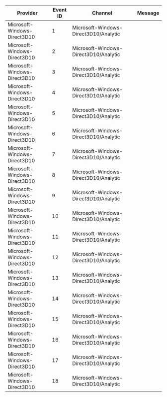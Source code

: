 Provider                      |  Event ID  |  Channel                                |  Message
------------------------------|------------|-----------------------------------------|---------
Microsoft-Windows-Direct3D10  |  1         |  Microsoft-Windows-Direct3D10/Analytic  |
Microsoft-Windows-Direct3D10  |  2         |  Microsoft-Windows-Direct3D10/Analytic  |
Microsoft-Windows-Direct3D10  |  3         |  Microsoft-Windows-Direct3D10/Analytic  |
Microsoft-Windows-Direct3D10  |  4         |  Microsoft-Windows-Direct3D10/Analytic  |
Microsoft-Windows-Direct3D10  |  5         |  Microsoft-Windows-Direct3D10/Analytic  |
Microsoft-Windows-Direct3D10  |  6         |  Microsoft-Windows-Direct3D10/Analytic  |
Microsoft-Windows-Direct3D10  |  7         |  Microsoft-Windows-Direct3D10/Analytic  |
Microsoft-Windows-Direct3D10  |  8         |  Microsoft-Windows-Direct3D10/Analytic  |
Microsoft-Windows-Direct3D10  |  9         |  Microsoft-Windows-Direct3D10/Analytic  |
Microsoft-Windows-Direct3D10  |  10        |  Microsoft-Windows-Direct3D10/Analytic  |
Microsoft-Windows-Direct3D10  |  11        |  Microsoft-Windows-Direct3D10/Analytic  |
Microsoft-Windows-Direct3D10  |  12        |  Microsoft-Windows-Direct3D10/Analytic  |
Microsoft-Windows-Direct3D10  |  13        |  Microsoft-Windows-Direct3D10/Analytic  |
Microsoft-Windows-Direct3D10  |  14        |  Microsoft-Windows-Direct3D10/Analytic  |
Microsoft-Windows-Direct3D10  |  15        |  Microsoft-Windows-Direct3D10/Analytic  |
Microsoft-Windows-Direct3D10  |  16        |  Microsoft-Windows-Direct3D10/Analytic  |
Microsoft-Windows-Direct3D10  |  17        |  Microsoft-Windows-Direct3D10/Analytic  |
Microsoft-Windows-Direct3D10  |  18        |  Microsoft-Windows-Direct3D10/Analytic  |